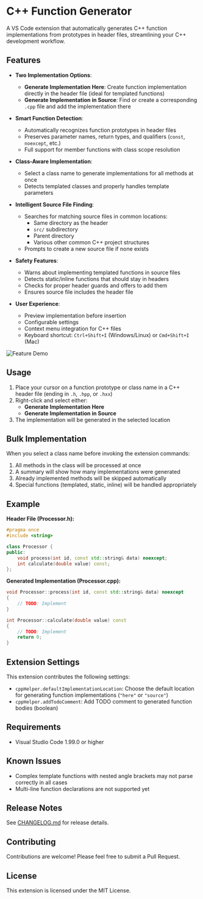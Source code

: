 # C++ Function Generator

A VS Code extension that automatically generates C++ function implementations from prototypes in header files, streamlining your C++ development workflow.

## Features

- **Two Implementation Options**:
  - **Generate Implementation Here**: Create function implementation directly in the header file (ideal for templated functions)
  - **Generate Implementation in Source**: Find or create a corresponding `.cpp` file and add the implementation there

- **Smart Function Detection**:
  - Automatically recognizes function prototypes in header files
  - Preserves parameter names, return types, and qualifiers (`const`, `noexcept`, etc.)
  - Full support for member functions with class scope resolution

- **Class-Aware Implementation**:
  - Select a class name to generate implementations for all methods at once
  - Detects templated classes and properly handles template parameters

- **Intelligent Source File Finding**:
  - Searches for matching source files in common locations:
    - Same directory as the header
    - `src/` subdirectory
    - Parent directory
    - Various other common C++ project structures
  - Prompts to create a new source file if none exists

- **Safety Features**:
  - Warns about implementing templated functions in source files
  - Detects static/inline functions that should stay in headers
  - Checks for proper header guards and offers to add them
  - Ensures source file includes the header file

- **User Experience**:
  - Preview implementation before insertion
  - Configurable settings
  - Context menu integration for C++ files
  - Keyboard shortcut: `Ctrl+Shift+I` (Windows/Linux) or `Cmd+Shift+I` (Mac)

![Feature Demo](https://raw.githubusercontent.com/abdallahsaber065/cpp-helper/main/images/demo.gif)

## Usage

1. Place your cursor on a function prototype or class name in a C++ header file (ending in `.h`, `.hpp`, or `.hxx`)
2. Right-click and select either:
   - **Generate Implementation Here**
   - **Generate Implementation in Source**
3. The implementation will be generated in the selected location

## Bulk Implementation

When you select a class name before invoking the extension commands:
1. All methods in the class will be processed at once
2. A summary will show how many implementations were generated
3. Already implemented methods will be skipped automatically
4. Special functions (templated, static, inline) will be handled appropriately

## Example

**Header File (Processor.h):**
```cpp
#pragma once
#include <string>

class Processor {
public:
    void process(int id, const std::string& data) noexcept;
    int calculate(double value) const;
};
```

**Generated Implementation (Processor.cpp):**
```cpp
void Processor::process(int id, const std::string& data) noexcept
{
    // TODO: Implement
}

int Processor::calculate(double value) const
{
    // TODO: Implement
    return 0;
}
```

## Extension Settings

This extension contributes the following settings:

* `cppHelper.defaultImplementationLocation`: Choose the default location for generating function implementations (`"here"` or `"source"`)
* `cppHelper.addTodoComment`: Add TODO comment to generated function bodies (boolean)

## Requirements

- Visual Studio Code 1.99.0 or higher

## Known Issues

- Complex template functions with nested angle brackets may not parse correctly in all cases
- Multi-line function declarations are not supported yet

## Release Notes

See [CHANGELOG.md](CHANGELOG.md) for release details.

## Contributing

Contributions are welcome! Please feel free to submit a Pull Request.

## License

This extension is licensed under the MIT License.
